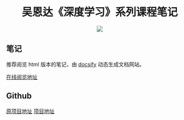 <h1 align="center">吴恩达《深度学习》系列课程笔记</h1>

<p align="center"><a href="https://kyonhuang.top"><img src="https://img.shields.io/badge/%E4%BD%9C%E8%80%85-KyonHuang-7AD6FD.svg"></a></p>

## 笔记

推荐阅览 html 版本的笔记，由 [docsify](https://docsify.js.org/#/zh-cn/) 动态生成文档网站。

[在线阅览地址](http://blog.dreamylost.cn/Andrew-Ng-Deep-Learning-notes/)

## Github

[原项目地址](https://github.com/bighuang624/Andrew-Ng-Deep-Learning-notes)
[项目地址](https://github.com/jxnu-liguobin/Andrew-Ng-Deep-Learning-notes)